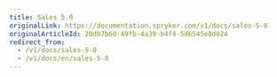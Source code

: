 ```yaml
---
title: Sales 5.0
originalLink: https://documentation.spryker.com/v1/docs/sales-5-0
originalArticleId: 20db7b60-49fb-4a39-b4f4-5d6545e8d024
redirect_from:
  - /v1/docs/sales-5-0
  - /v1/docs/en/sales-5-0
---
```



